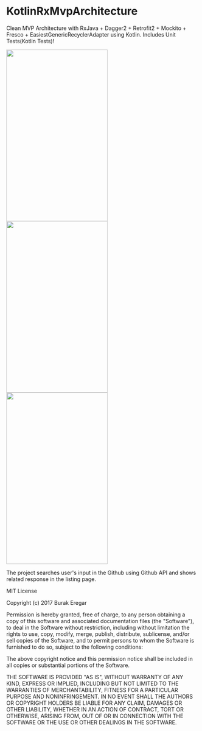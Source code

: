 # KotlinRxMvpArchitecture
Clean MVP Architecture with RxJava + Dagger2 + Retrofit2 + Mockito + Fresco + EasiestGenericRecyclerAdapter using Kotlin. Includes Unit Tests(Kotlin Tests)!

<img src="https://github.com/burakeregar/KotlinRxMvpArchitecture/blob/master/art/ss1.png" width="266" height="450"><img src="https://github.com/burakeregar/KotlinRxMvpArchitecture/blob/master/art/gif.gif" width="266" height="450"><img src="https://github.com/burakeregar/KotlinRxMvpArchitecture/blob/master/art/ss2.png" width="266" height="450">

The project searches user's input in the Github using Github API and shows related response in the listing page.

MIT License

Copyright (c) 2017 Burak Eregar

Permission is hereby granted, free of charge, to any person obtaining a copy
of this software and associated documentation files (the "Software"), to deal
in the Software without restriction, including without limitation the rights
to use, copy, modify, merge, publish, distribute, sublicense, and/or sell
copies of the Software, and to permit persons to whom the Software is
furnished to do so, subject to the following conditions:

The above copyright notice and this permission notice shall be included in all
copies or substantial portions of the Software.

THE SOFTWARE IS PROVIDED "AS IS", WITHOUT WARRANTY OF ANY KIND, EXPRESS OR
IMPLIED, INCLUDING BUT NOT LIMITED TO THE WARRANTIES OF MERCHANTABILITY,
FITNESS FOR A PARTICULAR PURPOSE AND NONINFRINGEMENT. IN NO EVENT SHALL THE
AUTHORS OR COPYRIGHT HOLDERS BE LIABLE FOR ANY CLAIM, DAMAGES OR OTHER
LIABILITY, WHETHER IN AN ACTION OF CONTRACT, TORT OR OTHERWISE, ARISING FROM,
OUT OF OR IN CONNECTION WITH THE SOFTWARE OR THE USE OR OTHER DEALINGS IN THE
SOFTWARE.
